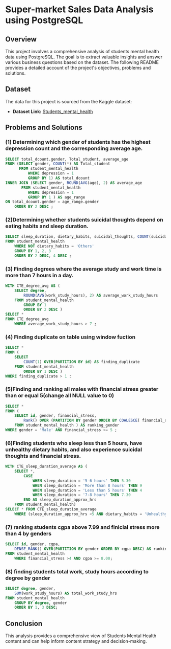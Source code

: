 # Super-market Sales Data Analysis using PostgreSQL

## Overview
This project involves a comprehensive analysis of students mental health data using PostgreSQL. The goal is to extract valuable insights and answer various business questions based on the dataset. The following README provides a detailed account of the project's objectives, problems and solutions.


## Dataset

The data for this project is sourced from the Kaggle dataset:

- **Dataset Link:** [Students_mental_health](https://www.kaggle.com/datasets/hopesb/student-depression-dataset/code)


## Problems and Solutions 

### (1) Determining which gender of students has the highest depression count and the corresponding average age.

```sql
SELECT total_dcount.gender, Total_student, average_age
FROM (SELECT gender, COUNT(*) AS Total_student
      FROM student_mental_health 
          WHERE depression = 1
          GROUP BY 1) AS total_dcount
INNER JOIN (SELECT gender, ROUND(AVG(age), 2) AS average_age
       FROM student_mental_health
          WHERE depression = 1
          GROUP BY 1 ) AS age_range 
ON total_dcount.gender = age_range.gender
    ORDER BY 2 DESC ;

```


### (2)Determining whether students suicidal thoughts depend on eating habits and sleep duration.

```sql
SELECT sleep_duration, dietary_habits, suicidal_thoughts, COUNT(suicidal_thoughts) AS suicidal_thoughts
FROM student_mental_health
    WHERE NOT dietary_habits = 'Others'
    GROUP BY 1, 2, 3
    ORDER BY 2 DESC, 4 DESC ;
```


### (3) Finding degrees where the average study and work time is more than 7 hours in a day.

```sql
WITH CTE_degree_avg AS (
    SELECT degree,
        ROUND(AVG(work_study_hours), 2) AS average_work_study_hours
    FROM student_mental_health
        GROUP BY 1 
        ORDER BY 2 DESC )
SELECT *
FROM CTE_degree_avg 
    WHERE average_work_study_hours > 7 ;
```


### (4) Finding duplicate on table using window fuction

```sql
SELECT *
FROM (
    SELECT 
        COUNT(1) OVER(PARTITION BY id) AS finding_duplicate
    FROM student_mental_health
        ORDER BY 1 DESC )
WHERE finding_duplicate > 1 :
```


### (5)Finding and ranking all males with financial stress greater than or equal 5(change all NULL value to 0)
    
```sql
SELECT * 
FROM (
    SELECT id, gender, financial_stress,
        Rank() OVER (PARTITION BY gender ORDER BY COALESCE( financial_stress, 0)DESC ) AS ranking_stress
    FROM student_mental_health ) AS ranking_gender
WHERE gender = 'Male' AND financial_stress >= 5 ;

```


### (6)Finding students who sleep less than 5 hours, have unhealthy dietary habits, and also experience suicidal thoughts and financial stress.

```sql
WITH CTE_sleep_duration_average AS (
    SELECT *,
        CASE  
            WHEN sleep_duration = '5-6 hours' THEN 5.30
            WHEN sleep_duration = 'More than 8 hours' THEN 9
            WHEN sleep_duration = 'Less than 5 hours' THEN 4
            WHEN sleep_duration = '7-8 hours' THEN 7.30
        END AS sleep_duration_approx_hrs
    FROM student_mental_health)
SELECT * FROM CTE_sleep_duration_average
    WHERE (sleep_duration_approx_hrs <5 AND dietary_habits = 'Unhealthy') AND (suicidal_thoughts = 'Yes' AND financial_stress >4);

```


### (7) ranking students cgpa above 7.99 and finicial stress more than 4 by genders

```sql
SELECT id, gender, cgpa,
    DENSE_RANK() OVER(PARTITION BY gender ORDER BY cgpa DESC) AS ranking
FROM student_mental_health 
    WHERE financial_stress >4 AND cgpa >= 8.00;
```

### (8) finding students total work, study hours according to degree by gender
	
```sql
SELECT degree, gender,
    SUM(work_study_hours) AS total_work_study_hrs
FROM student_mental_health
    GROUP BY degree, gender
    ORDER BY 1, 3 DESC;

```


## Conclusion

This analysis provides a comprehensive view of Students Mental Health content and can help inform content strategy and decision-making.

